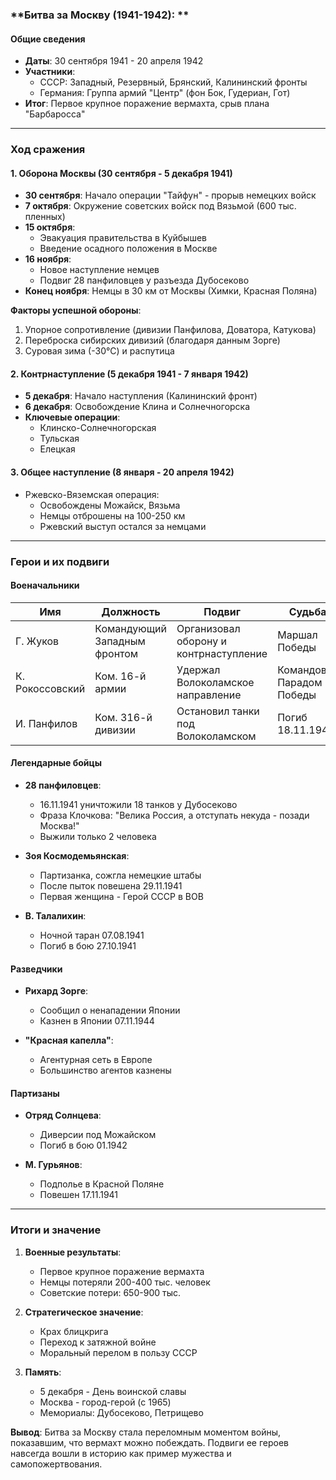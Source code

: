 ### **Битва за Москву (1941-1942): **

#### **Общие сведения**
- **Даты**: 30 сентября 1941 - 20 апреля 1942
- **Участники**: 
  - СССР: Западный, Резервный, Брянский, Калининский фронты
  - Германия: Группа армий "Центр" (фон Бок, Гудериан, Гот)
- **Итог**: Первое крупное поражение вермахта, срыв плана "Барбаросса"

---

### **Ход сражения**

#### **1. Оборона Москвы (30 сентября - 5 декабря 1941)**
- **30 сентября**: Начало операции "Тайфун" - прорыв немецких войск
- **7 октября**: Окружение советских войск под Вязьмой (600 тыс. пленных)
- **15 октября**:
  - Эвакуация правительства в Куйбышев
  - Введение осадного положения в Москве
- **16 ноября**:
  - Новое наступление немцев
  - Подвиг 28 панфиловцев у разъезда Дубосеково
- **Конец ноября**: Немцы в 30 км от Москвы (Химки, Красная Поляна)

**Факторы успешной обороны**:
1. Упорное сопротивление (дивизии Панфилова, Доватора, Катукова)
2. Переброска сибирских дивизий (благодаря данным Зорге)
3. Суровая зима (-30°C) и распутица

#### **2. Контрнаступление (5 декабря 1941 - 7 января 1942)**
- **5 декабря**: Начало наступления (Калининский фронт)
- **6 декабря**: Освобождение Клина и Солнечногорска
- **Ключевые операции**:
  - Клинско-Солнечногорская
  - Тульская
  - Елецкая

#### **3. Общее наступление (8 января - 20 апреля 1942)**
- Ржевско-Вяземская операция:
  - Освобождены Можайск, Вязьма
  - Немцы отброшены на 100-250 км
  - Ржевский выступ остался за немцами

---

### **Герои и их подвиги**

#### **Военачальники**
| Имя | Должность | Подвиг | Судьба |
|------|------------|--------|--------|
| Г. Жуков | Командующий Западным фронтом | Организовал оборону и контрнаступление | Маршал Победы |
| К. Рокоссовский | Ком. 16-й армии | Удержал Волоколамское направление | Командовал Парадом Победы |
| И. Панфилов | Ком. 316-й дивизии | Остановил танки под Волоколамском | Погиб 18.11.1941 |

#### **Легендарные бойцы**
- **28 панфиловцев**:
  - 16.11.1941 уничтожили 18 танков у Дубосеково
  - Фраза Клочкова: "Велика Россия, а отступать некуда - позади Москва!"
  - Выжили только 2 человека

- **Зоя Космодемьянская**:
  - Партизанка, сожгла немецкие штабы
  - После пыток повешена 29.11.1941
  - Первая женщина - Герой СССР в ВОВ

- **В. Талалихин**:
  - Ночной таран 07.08.1941
  - Погиб в бою 27.10.1941

#### **Разведчики**
- **Рихард Зорге**:
  - Сообщил о ненападении Японии
  - Казнен в Японии 07.11.1944

- **"Красная капелла"**:
  - Агентурная сеть в Европе
  - Большинство агентов казнены

#### **Партизаны**
- **Отряд Солнцева**:
  - Диверсии под Можайском
  - Погиб в бою 01.1942

- **М. Гурьянов**:
  - Подполье в Красной Поляне
  - Повешен 17.11.1941

---

### **Итоги и значение**
1. **Военные результаты**:
   - Первое крупное поражение вермахта
   - Немцы потеряли 200-400 тыс. человек
   - Советские потери: 650-900 тыс.

2. **Стратегическое значение**:
   - Крах блицкрига
   - Переход к затяжной войне
   - Моральный перелом в пользу СССР

3. **Память**:
   - 5 декабря - День воинской славы
   - Москва - город-герой (с 1965)
   - Мемориалы: Дубосеково, Петрищево

**Вывод**: Битва за Москву стала переломным моментом войны, показавшим, что вермахт можно побеждать. Подвиги ее героев навсегда вошли в историю как пример мужества и самопожертвования.
